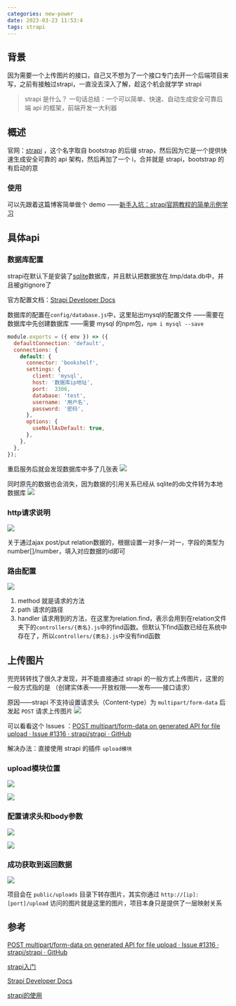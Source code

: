 ```yaml
---
categories: new-power
date: 2023-03-23 11:53:4
tags: strapi
---
```


## 背景
因为需要一个上传图片的接口，自己又不想为了一个接口专门去开一个后端项目来写，之前有接触过strapi，一直没去深入了解，趁这个机会就学学 strapi

> strapi 是什么？
> 一句话总结：一个可以简单、快速、自动生成安全可靠后端 api 的框架，前端开发一大利器

## 概述
官网：[strapi](https://strapi.io/) ，这个名字取自 bootstrap 的后缀 strap，然后因为它是一个提供快速生成安全可靠的 api 架构，然后再加了一个 i，合并就是 strapi，bootstrap 的有启动的意

### 使用
可以先跟着这篇博客简单做个 demo
——[新手入坑：strapi官网教程的简单示例学习](https://blog.csdn.net/qq_36812165/article/details/115533628#:~:text=%E4%BB%8B%E7%BB%8D%20Strapi%20%E6%98%AF%E4%B8%80%E7%A7%8D%E7%81%B5%E6%B4%BB%E7%9A%84%E3%80%81%E5%BC%80%E6%94%BE%E6%BA%90%E7%A0%81%E7%9A%84%E6%97%A0%E5%A4%B4%20CMS%20%EF%BC%8C%E5%BC%80%E5%8F%91%E8%80%85%E5%8F%AF%E4%BB%A5%E8%87%AA%E7%94%B1%E9%80%89%E6%8B%A9%E8%87%AA%E5%B7%B1%E5%96%9C%E6%AC%A2%E7%9A%84%E5%B7%A5%E5%85%B7%E5%92%8C%E6%A1%86%E6%9E%B6%EF%BC%8C%E7%BC%96%E8%BE%91%E5%99%A8%E4%B9%9F%E5%8F%AF%E4%BB%A5%E8%BD%BB%E6%9D%BE%E5%9C%B0%E7%AE%A1%E7%90%86%E5%92%8C%E5%88%86%E5%8F%91%E5%86%85%E5%AE%B9%E3%80%82,%E9%80%9A%E8%BF%87%E4%BD%BF%E7%AE%A1%E7%90%86%E9%9D%A2%E6%9D%BF%E5%92%8C%20API%20%E5%8F%AF%E6%89%A9%E5%B1%95%E9%80%9A%E8%BF%87%E6%8F%92%E4%BB%B6%E7%B3%BB%E7%BB%9F%EF%BC%8C%20Strapi%20%E4%BD%BF%E4%B8%96%E7%95%8C%E4%B8%8A%E6%9C%80%E5%A4%A7%E7%9A%84%E5%85%AC%E5%8F%B8%E5%8A%A0%E9%80%9F%E5%86%85%E5%AE%B9%E4%BA%A4%E4%BB%98%EF%BC%8C%E5%90%8C%E6%97%B6%E5%BB%BA%E7%AB%8B%E7%BE%8E%E4%B8%BD%E7%9A%84%E6%95%B0%E5%AD%97%E4%BD%93%E9%AA%8C%E3%80%82)

## 具体api

### 数据库配置
strapi在默认下是安装了[sqlite](https://so.csdn.net/so/search?q=sqlite&spm=1001.2101.3001.7020)数据库，并且默认把数据放在.tmp/data.db中，并且被gitignore了

官方配置文档：[Strapi Developer Docs](https://docs.strapi.io/developer-docs/latest/getting-started/introduction.html)

数据库的配置在`config/database.js`中，这里贴出mysql的配置文件
——需要在数据库中先创建数据库
——需要 mysql 的npm包，`npm i mysql --save`

```js
module.exports = ({ env }) => ({
  defaultConnection: 'default',
  connections: {
    default: {
      connector: 'bookshelf',
      settings: {
        client: 'mysql',
        host: '数据库ip地址',
        port:  3306,
        database: 'test',
        username: '用户名',
        password: '密码',
      },
      options: {
        useNullAsDefault: true,
      },
    },
  },
});
```

重启服务后就会发现数据库中多了几张表
![](http://cdn.becase.top/20220520145135.png)

同时原先的数据也会消失，因为数据的引用关系已经从 sqlite的db文件转为本地数据库
![](http://cdn.becase.top/20220520145257.png)


### http请求说明

![](http://cdn.becase.top/20220520145400.png)

关于通过ajax post/put relation数据的，根据设置一对多/一对一，字段的类型为number[]/number，填入对应数据的id即可

### 路由配置

![](http://cdn.becase.top/20220520145619.png)
1. method 就是请求的方法
2. path 请求的路径
3. handler 请求用到的方法，在这里为relation.find，表示会用到在relation文件夹下的`controllers/{表名}.js`中的find函数。但默认下find函数已经在系统中存在了，所以`controllers/{表名}.js`中没有find函数


## 上传图片
兜兜转转找了很久才发现，并不能直接通过 strapi 的一般方式上传图片，这里的一般方式指的是 （创建实体表——开放权限——发布——接口请求）

原因——strapi 不支持设置请求头（Content-type）为 `multipart/form-data` 后发起 `POST` 请求上传图片
![](http://cdn.becase.top/20220520150924.png)


可以看看这个 Issues ：[POST multipart/form-data on generated API for file upload · Issue #1316 · strapi/strapi · GitHub](https://github.com/strapi/strapi/issues/1316#)

解决办法：直接使用 strapi 的插件 `upload模块`

### upload模块位置
![](http://cdn.becase.top/20220520150327.png)

![](http://cdn.becase.top/20220520150340.png)

### 配置请求头和body参数
![](http://cdn.becase.top/20220520150805.png)

![](http://cdn.becase.top/20220520150811.png)

### 成功获取到返回数据
![](http://cdn.becase.top/20220520150843.png)

项目会在 `public/uploads` 目录下转存图片，其实你通过 `http://[ip]:[port]/upload`  访问的图片就是这里的图片，项目本身只是提供了一层映射关系


## 参考
[POST multipart/form-data on generated API for file upload · Issue #1316 · strapi/strapi · GitHub](https://github.com/strapi/strapi/issues/1316#)

[strapi入门](https://blog.csdn.net/qq_41535611/article/details/107912549)

[Strapi Developer Docs](https://docs.strapi.io/developer-docs/latest/getting-started/introduction.html#open-source-contribution)

[strapi的使用](https://blog.csdn.net/m0_37820751/article/details/112800805)

